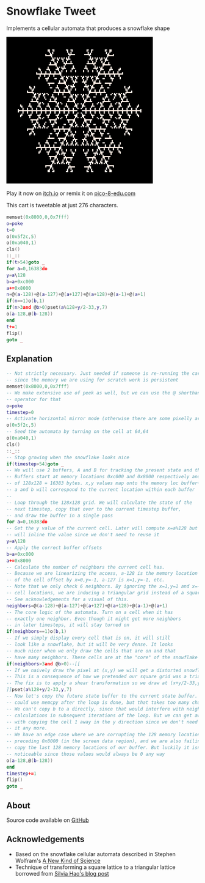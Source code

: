 # Snowflake Tweet
Implements a cellular automata that produces a snowflake shape


[![A snowflake](images/cover.png)](https://minimechmedia.itch.io/snowflake-tweet)


Play it now on [itch.io](https://minimechmedia.itch.io/snowflake-tweet) or remix it on [pico-8-edu.com](https://www.pico-8-edu.com/?c=AHB4YQGwAT3rweIb3P8A73D6A9z9AMeXr9A1QTJjiSd4gbjomuz8FzDBA2Rx6ZmBLiiLh3iEga4u8nQiKpPENXUVhO1tFwVvkGbdOzzCUSP1Sioeoh0iHRTUaVVdN1VPlCsL7cA7REFTZVlWZVmbNVVWaQ_X2kPXCIxnKEjTIku6k_6a6pMguMsBzXmDQXBWPHLiTjKZV3kWN5k7zkuPG_qj2ktD5XlFdV3VhqMzM1U1GTxCESR7A9nGkQsD6eBIVszWcRstVis7KgEXXrhXLIfpS3ThG0ytpd1w1924N7onNdBVVSY61ownh65ly-bYCo22a6TC6LGuMRO9kTAMBpqNsh_14_BOne4sDYTdSLwraVJeqDiwMLU9NTMQLFTFjHiJzFDRbwz4JA92hldWmsWBpaVocHh2SMxAvgw=&g=w-w-w-w1HQHw-w2Xw-w3Xw-w2HQH)


This cart is tweetable at just 276 characters.

```lua
memset(0x8000,0,0x7fff)
o=poke
t=0
o(0x5f2c,5)
o(0xa040,1)
cls()
::_::
if(t>54)goto _
for a=0,16383do
y=a\128
b=a+0xc000
a+=0x8000
n=@(a-128)+@(a-127)+@(a+127)+@(a+128)+@(a-1)+@(a+1)
if(n==1)o(b,1)
if(n>3and @b>0)pset(a%128+y/2-33,y,7)
o(a-128,@(b-128))
end
t+=1
flip()
goto _
```

## Explanation
```lua
-- Not strictly necessary. Just needed if someone is re-running the cart
-- since the memory we are using for scratch work is persistent
memset(0x8000,0,0x7fff)
-- We make extensive use of peek as well, but we can use the @ shorthand
-- operator for that
o=poke
timestep=0
-- Activate horizontal mirror mode (otherwise there are some pixelly artifacts)
o(0x5f2c,5)
-- Seed the automata by turning on the cell at 64,64
o(0xa040,1)
cls()
::_::
-- Stop growing when the snowflake looks nice
if(timestep>54)goto _
-- We will use 2 buffers, A and B for tracking the present state and the next state
-- Buffers start at memory locations 0xc000 and 0x8000 respectively and have a length
-- of 128x128 = 16383 bytes. x,y values map onto the memory loc buffer+y*128+x
-- a and b will correspond to the current location within each buffer
-- 
-- Loop through the 128x128 grid. We will calculate the state of the
-- next timestep, copy that over to the current timestep buffer,
-- and draw the buffer in a single pass
for a=0,16383do
-- Get the y value of the current cell. Later will compute x=a%128 but
-- will inline the value since we don't need to reuse it
y=a\128
-- Apply the correct buffer offsets
b=a+0xc000
a+=0x8000
-- Calculate the number of neighbors the current cell has.
-- Because we are linearizing the access, a-128 is the memory location
-- of the cell offset by x=0,y=-1, a-127 is x=1,y=-1, etc.
-- Note that we only check 6 neighbors. By ignoring the x=1,y=1 and x=-1,y=-1
-- cell locations, we are inducing a triangular grid instead of a square grid.
-- See acknowledgements for a visual of this.
neighbors=@(a-128)+@(a-127)+@(a+127)+@(a+128)+@(a-1)+@(a+1)
-- The core logic of the automata. Turn on a cell when it has
-- exactly one neighbor. Even though it might get more neighbors
-- in later timesteps, it will stay turned on
if(neighbors==1)o(b,1)
-- If we simply display every cell that is on, it will still
-- look like a snowflake, but it will be very dense. It looks
-- much nicer when we only draw the cells that are on and that
-- have many neighbors. These cells are at the "core" of the snowflake
if(neighbors>3and @b>0)--[[
-- If we naively draw the pixel at (x,y) we will get a distorted snowflake.
-- This is a consequence of how we pretended our square grid was a triangular grid.
-- The fix is to apply a shear transformation so we draw at (x+y/2-33,y) instead
]]pset(a%128+y/2-33,y,7)
-- Now let's copy the future state buffer to the current state buffer. We
-- could use memcpy after the loop is done, but that takes too many characters.
-- We can't copy b to a directly, since that would interfere with neighbor 
-- calculations in subsequent iterations of the loop. But we can get away
-- with copying the cell 1 away in the y direction since we don't need
-- it any more.
-- We have an edge case where we are corrupting the 128 memory locations
-- preceding 0x8000 (in the screen data region), and we are also failing to 
-- copy the last 128 memory locations of our buffer. But luckily it isn't 
-- noticeable since those values would always be 0 any way
o(a-128,@(b-128))
end
timestep+=1
flip()
goto _
```





## About




Source code available on [GitHub](https://github.com/MiniMechMedia/pico8-games/tree/master/carts/snowflake-tweet)


## Acknowledgements
* Based on the snowflake cellular automata described in Stephen Wolfram's [A New Kind of Science](https://www.wolframscience.com/nks/p371--the-growth-of-crystals/)
* Technique of transforming a square lattice to a triangular lattice borrowed from [Silvia Hao's blog post](https://community.wolfram.com/groups/-/m/t/235291)

